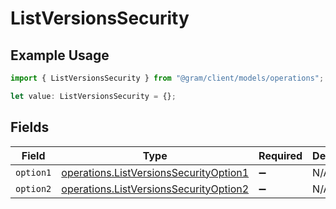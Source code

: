 # ListVersionsSecurity

## Example Usage

```typescript
import { ListVersionsSecurity } from "@gram/client/models/operations";

let value: ListVersionsSecurity = {};
```

## Fields

| Field                                                                                            | Type                                                                                             | Required                                                                                         | Description                                                                                      |
| ------------------------------------------------------------------------------------------------ | ------------------------------------------------------------------------------------------------ | ------------------------------------------------------------------------------------------------ | ------------------------------------------------------------------------------------------------ |
| `option1`                                                                                        | [operations.ListVersionsSecurityOption1](../../models/operations/listversionssecurityoption1.md) | :heavy_minus_sign:                                                                               | N/A                                                                                              |
| `option2`                                                                                        | [operations.ListVersionsSecurityOption2](../../models/operations/listversionssecurityoption2.md) | :heavy_minus_sign:                                                                               | N/A                                                                                              |